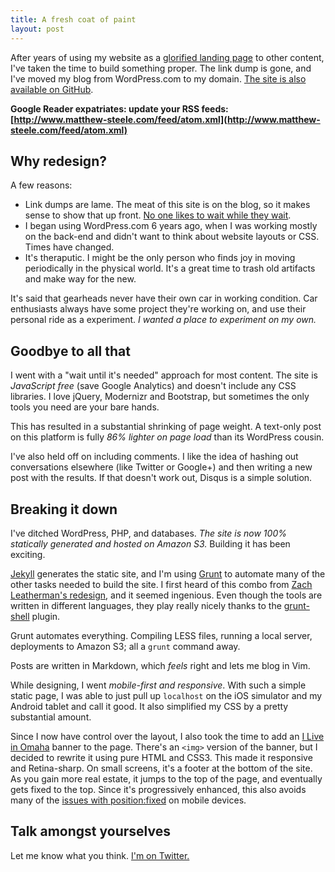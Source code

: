 ```yaml
---
title: A fresh coat of paint
layout: post
---
```


After years of using my website as a [glorified landing page](http://dynamic.matthew-steele.com/) to other content, I've taken the time to build something proper.
The link dump is gone, and I've moved my blog from WordPress.com to my domain. [The site is also available on GitHub](https://github.com/mattdsteele/matthew-steele.com).

**Google Reader expatriates: update your RSS feeds: [http://www.matthew-steele.com/feed/atom.xml](http://www.matthew-steele.com/feed/atom.xml)**

## Why redesign?

A few reasons:

* Link dumps are lame. The meat of this site is on the blog, so it makes sense to show that up front. [No one likes to wait while they wait](http://www.lukew.com/ff/entry.asp?1458).
* I began using WordPress.com 6 years ago, when I was working mostly on the back-end and didn't want to think about website layouts or CSS. Times have changed.
* It's theraputic. I might be the only person who finds joy in moving periodically in the physical world. It's a great time to trash old artifacts and make way for the new.

It's said that gearheads never have their own car in working condition. Car enthusiasts always have some project they're working on, and use their personal ride as a experiment.
*I wanted a place to experiment on my own.*

## Goodbye to all that

I went with a "wait until it's needed" approach for most content. The site is *JavaScript free* (save Google Analytics) and doesn't include any CSS libraries.
I love jQuery, Modernizr and Bootstrap, but sometimes the only tools you need are your bare hands.

This has resulted in a substantial shrinking of page weight. A text-only post on this platform is fully *86% lighter on page load* than its WordPress cousin.

I've also held off on including comments. I like the idea of hashing out conversations elsewhere (like Twitter or Google+) and then writing a new post with the results.
If that doesn't work out, Disqus is a simple solution.

## Breaking it down
I've ditched WordPress, PHP, and databases. *The site is now 100% statically generated and hosted on Amazon S3.* Building it has been exciting.

[Jekyll](http://jekyllrb.com/) generates the static site, and I'm using [Grunt](http://gruntjs.com) to automate many of the other tasks needed to build the site.
I first heard of this combo from [Zach Leatherman's redesign](http://www.zachleat.com/web/zachleat-is-dead/), and it seemed ingenious.
Even though the tools are written in different languages, they play really nicely thanks to the [grunt-shell](https://github.com/sindresorhus/grunt-shell) plugin.

Grunt automates everything. Compiling LESS files, running a local server, deployments to Amazon S3; all a `grunt` command away.

Posts are written in Markdown, which *feels* right and lets me blog in Vim.

While designing, I went *mobile-first and responsive*. With such a simple static page, I was able to just pull up `localhost` on the iOS simulator and my Android tablet and call it good.
It also simplified my CSS by a pretty substantial amount.

Since I now have control over the layout, I also took the time to add an [I Live in Omaha](http://iliveinomaha.com/) banner to the page.
There's an `<img>` version of the banner, but I decided to rewrite it using pure HTML and CSS3. This made it responsive and Retina-sharp.
On small screens, it's a footer at the bottom of the site. As you gain more real estate, it jumps to the top of the page, and eventually gets fixed to the top.
Since it's progressively enhanced, this also avoids many of the [issues with position:fixed](http://bradfrostweb.com/blog/mobile/fixed-position/) on mobile devices.

## Talk amongst yourselves

Let me know what you think. [I'm on Twitter.](https://twitter.com/mattdsteele/)

